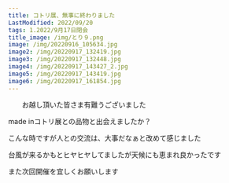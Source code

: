 ```yaml
---
title: コトリ展、無事に終わりました
LastModified: 2022/09/20
tags: 1.2022/9月17日閉会
title_image: /img/とり９.png
image: /img/20220916_105634.jpg
image2: /img/20220917_132419.jpg
image3: /img/20220917_132448.jpg
image4: /img/20220917_143427_2.jpg
image5: /img/20220917_143419.jpg
image6: /img/20220917_161854.jpg
---
```

　　お越し頂いた皆さま有難うございました

made inコトリ展との品物と出会えましたか？

こんな﻿時ですが人との交流は、大事だなぁと改めて感じました

台風が来るかもとヒヤヒヤしてましたが天候﻿にも恵まれ良かったです

また﻿次回開催を宜しくお願いします